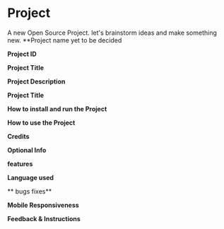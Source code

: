 # Project
A new Open Source Project.
let's brainstorm ideas and make something new. 
**Project name yet to be decided

**Project ID**

**Project Title**
  
**Project Description**
  
**Project Title**

**How to install and run the Project**

**How to use the Project**

**Credits**

**Optional Info**

**features**

**Language used**

** bugs fixes**

**Mobile Responsiveness**

**Feedback & Instructions**
